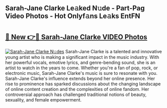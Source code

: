 ## Sarah-Jane Clarke Le𝚊ked N𝚞de - Part-Pag Video Photos - Hot Onlyf𝚊ns Le𝚊ks EntFN

# <h2><a href="http://ab7650.deff.icu/?id=Sarah-Jane+Clarke">🔗 New 👉🔴 Sarah-Jane Clarke VIDEO Photos</a></h2>

[![Sarah-Jane Clarke N𝚞des](https://i.imgur.com/rIISA9y.gif)](http://ab7650.deff.icu/?id=Sarah-Jane+Clarke)
Sarah-Jane Clarke is a talented and innovative young artist who is making a significant impact in the music industry. With her powerful vocals, emotive lyrics, and genre-bending sound, she is an artist to watch in the years to come. Whether you're a fan of pop, rock, or electronic music, Sarah-Jane Clarke's music is sure to resonate with you. Sarah-Jane Clarke's influence extends beyond her online presence. Her rise to prominence has sparked discussions about the changing landscape of online content creation and the complexities of online fandom. Her controversial approach has challenged traditional notions of beauty, sexuality, and female empowerment.
